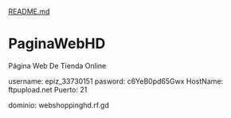 [README.md](https://github.com/user-attachments/files/22199208/README.md)
# PaginaWebHD
Página Web De Tienda Online

username: epiz_33730151
pasword: c6YeB0pd65Gwx
HostName: ftpupload.net
Puerto: 21

dominio: webshoppinghd.rf.gd
